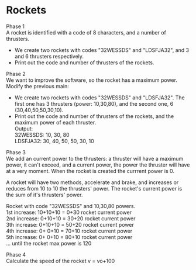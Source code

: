 # Rockets

Phase 1                                                                                  
A rocket is identified with a code of 8 characters, and a number of thrusters.                                                     
- We create two rockets with codes "32WESSDS" and "LDSFJA32", and 3 and 6 thrusters respectively.                          
- Print out the code and number of thrusters of the rockets.

Phase 2                                                                                  
We want to improve the software, so the rocket has a maximum power.                                                             
Modify the previous main:
- We create two rockets with codes "32WESSDS" and "LDSFJA32". The first one has 3 thrusters (power: 10,30,80), and the second one, 6 (30,40,50,50,30,10).
- Print out the code and number of thrusters of the rockets, and the maximum power of each thruster.                           
  Output:                            
  32WESSDS: 10, 30, 80                           
  LDSFJA32: 30, 40, 50, 50, 30, 10

Phase 3                                                                                  
We add an current power to the thrusters: a thruster will have a maximum power, it can't exceed, and a current power, the power the thruster will have at a very moment. When the rocket is created the currrent power is 0.

A rocket will have two methods, accelerate and brake, and increases or reduces from 10 to 10 the thrusters' power. The rocket's current power is the sum of it's thrusters' power.

Rocket with code "32WESSDS" and 10,30,80 powers.                                                                                
1st increase: 10+10+10 =  0+30 rocket current power                                                                                                                                  
2nd increase:  0+10+10 = 30+20 rocket current power                                                                                                                                  
3th increase:  0+10+10 = 50+20 rocket current power                                                                                                                                  
4th increase:  0+ 0+10 = 70+10 rocket current power                                                                                                                                  
5th increase:  0+ 0+10 = 80+10 rocket current power                                                                                                                                  
... until the rocket max power is 120

Phase 4                                                                                
Calculate the speed of the rocket v = vo+100
